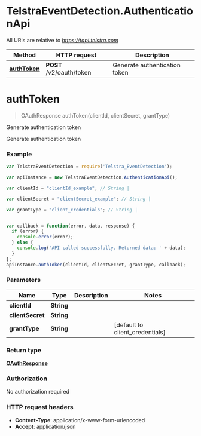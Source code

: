 # TelstraEventDetection.AuthenticationApi

All URIs are relative to *https://tapi.telstra.com*

Method | HTTP request | Description
------------- | ------------- | -------------
[**authToken**](AuthenticationApi.md#authToken) | **POST** /v2/oauth/token | Generate authentication token


<a name="authToken"></a>
# **authToken**
> OAuthResponse authToken(clientId, clientSecret, grantType)

Generate authentication token

Generate authentication token

### Example
```javascript
var TelstraEventDetection = require('Telstra_EventDetection');

var apiInstance = new TelstraEventDetection.AuthenticationApi();

var clientId = "clientId_example"; // String | 

var clientSecret = "clientSecret_example"; // String | 

var grantType = "client_credentials"; // String | 


var callback = function(error, data, response) {
  if (error) {
    console.error(error);
  } else {
    console.log('API called successfully. Returned data: ' + data);
  }
};
apiInstance.authToken(clientId, clientSecret, grantType, callback);
```

### Parameters

Name | Type | Description  | Notes
------------- | ------------- | ------------- | -------------
 **clientId** | **String**|  | 
 **clientSecret** | **String**|  | 
 **grantType** | **String**|  | [default to client_credentials]

### Return type

[**OAuthResponse**](OAuthResponse.md)

### Authorization

No authorization required

### HTTP request headers

 - **Content-Type**: application/x-www-form-urlencoded
 - **Accept**: application/json

